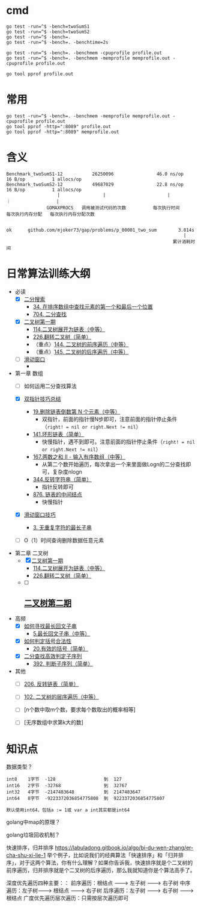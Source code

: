 
# cmd

```
go test -run=^$ -bench=twoSumS1
go test -run=^$ -bench=twoSumS2
go test -run=^$ -bench=.
go test -run=^$ -bench=. -benchtime=2s

go test -run=^$ -bench=. -benchmem -cpuprofile profile.out
go test -run=^$ -bench=. -benchmem -memprofile memprofile.out -cpuprofile profile.out

go tool pprof profile.out
```

# 常用

```
go test -run=^$ -bench=. -benchmem -memprofile memprofile.out -cpuprofile profile.out
go tool pprof -http=":8089" profile.out
go tool pprof -http=":8089" memprofile.out
```

# 含义

```
Benchmark_twoSumS1-12           26250096                46.0 ns/op            16 B/op          1 allocs/op
Benchmark_twoSumS2-12           49687029                22.8 ns/op            16 B/op          1 allocs/op
                   |                |                       |                    ｜                 |
               GOMAXPROCS   调用被测试代码的次数          每次执行时间         每次执行内存分配   每次执行内存分配次数


ok      github.com/mjoker73/gap/problems/p_00001_two_sum        3.814s
                                                                  |
                                                              累计消耗时间
```

# 日常算法训练大纲

- 必读
  - [x] [二分搜索](https://labuladong.gitbook.io/algo/bi-du-wen-zhang/er-fen-cha-zhao-xiang-jie)
    - [34. 在排序数组中查找元素的第一个和最后一个位置](problems/p_00034_search_range)
    - [704. 二分查找](problems/p_00704_binary_search)
  - [x] [二叉树第一期](https://labuladong.gitbook.io/algo/bi-du-wen-zhang/er-cha-shu-xi-lie-1)
    - [114.二叉树展开为链表（中等）](problems/p_00114_flatten)
    - [226.翻转二叉树（简单）](problems/p_00226_invert_tree)
    - （重点）[144. 二叉树的前序遍历（中等）](problems/p_00144_preorder_traversal)
    - （重点）[145. 二叉树的后序遍历（中等）](problems/p_00145_postorder_traversal)
  - [ ] [滑动窗口](https://labuladong.gitbook.io/algo/bi-du-wen-zhang/hua-dong-chuang-kou-ji-qiao-jin-jie)
    - []()


- 第一章 数组
  - [ ] 如何运用二分查找算法
  - [x] [双指针技巧总结](https://labuladong.gitbook.io/algo/shu-ju-jie-gou-xi-lie/shou-ba-shou-shua-shu-zu-ti-mu/shuang-zhi-zhen-ji-qiao)
    - [19.删除链表倒数第 N 个元素（中等）](problems/p_00019_remove_nth_from_end)
      - 双指针，前面的指针慢N步即可，注意前面的指针停止条件（`right! = nil or right.Next != nil`）
    - [141.环形链表（简单）](problems/p_00141_has_cycle)
      - 快慢指针，遇不到即可。注意前面的指针停止条件（`right! = nil or right.Next != nil`）
    - [167.两数之和 II - 输入有序数组（中等）](problems/p_00167_two_sum)
      - 从第二个数开始遍历，每次拿出一个来里面做Logn的二分查找即可，复杂度nlogn
    - [344.反转字符串（简单）](problems/p_00344_reverse_string)
      - 指针反转即可
    - [876. 链表的中间结点](problems/p_00876_middle_node)
      - 快慢指针
  - [x] [滑动窗口技巧](https://labuladong.gitbook.io/algo/shu-ju-jie-gou-xi-lie/shou-ba-shou-shua-shu-zu-ti-mu/hua-dong-chuang-kou-ji-qiao-jin-jie)
    -  [3. 无重复字符的最长子串](problems/p_00003_length_of_longest_substring)
  - [ ] O（1）时间查询删除数据任意元素
  

- 第二章 二叉树
  - [x] [二叉树第一期](https://labuladong.gitbook.io/algo/bi-du-wen-zhang/er-cha-shu-xi-lie-1)
    - [114.二叉树展开为链表（中等）](problems/p_00114_flatten)
    - [226.翻转二叉树（简单）](problems/p_00226_invert_tree)
  - [ ] [二叉树第二期](https://labuladong.gitbook.io/algo/shu-ju-jie-gou-xi-lie/shou-ba-shou-shua-er-cha-shu-xun-lian-di-gui-si-wei/er-cha-shu-xi-lie-2)
    - 

- 高频
  - [x] [如何寻找最长回文子串](https://labuladong.gitbook.io/algo/gao-pin-mian-shi-xi-lie/zui-chang-hui-wen-zi-chuan)
    - [5.最长回文子串（中等）](problems/p_00005_longest_palindrome)
  - [x] [如何判定括号合法性](https://labuladong.gitbook.io/algo/gao-pin-mian-shi-xi-lie/he-fa-kuo-hao-pan-ding)
    - [20.有效的括号（简单）](problems/p_00020_is_valid)
  - [x] [二分查找高效判定子序列](https://labuladong.gitbook.io/algo/gao-pin-mian-shi-xi-lie/er-fen-cha-zhao-pan-ding-zi-xu-lie)
    - [392. 判断子序列（简单）](problems/p_00392_is_subsequence)


- 其他
  - [ ] [206. 反转链表（简单）](problems/p_00206_reverse_list)
  - [ ] [102. 二叉树的层序遍历（中等）](problems/)
  - [ ] [n个数中取m个数，要求每个数取出的概率相等]
  - [ ] [无序数组中求第k大的数]



# 知识点

数据类型？
```
int8    1字节  -128                  到  127
int16   2字节  -32768                到  32767
int32   4字节  -2147483648           到  2147483647
int64   8字节  -9223372036854775808  到  9223372036854775807

默认使用int64，包括a := 1或 var a int其实都是int64
```



golang中map的原理？



golang垃圾回收机制？



快速排序，归并排序
https://labuladong.gitbook.io/algo/bi-du-wen-zhang/er-cha-shu-xi-lie-1
举个例子，比如说我们的经典算法「快速排序」和「归并排序」，对于这两个算法，你有什么理解？如果你告诉我，快速排序就是个二叉树的前序遍历，归并排序就是个二叉树的后序遍历，那么我就知道你是个算法高手了。

深度优先遍历四种主要：：
前序遍历：根结点 ---> 左子树 ---> 右子树
中序遍历：左子树---> 根结点 ---> 右子树
后序遍历：左子树 ---> 右子树 ---> 根结点
广度优先遍历层次遍历：只需按层次遍历即可